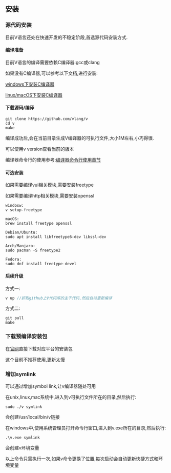 ## 安装

### 源代码安装

目前V语言还处在快速开发的不稳定阶段,首选源代码安装方式.

#### 编译准备

目前V语言的编译需要依赖C编译器:gcc或clang

如果没有C编译器,可以参考以下文档,进行安装:

[windows下安装C编译器](https://github.com/vlang/v/wiki/Installing-a-C-compiler-on-Windows)

[linux/macOS下安装C编译器](https://github.com/vlang/v/wiki/Installing-a-C-compiler-on-Linux-and-macOS)

#### 下载源码/编译

  ```shell
git clone https://github.com/vlang/v
cd v	
make
  ```

编译成功后,会在当前目录生成V编译器的可执行文件,大小1M左右,小巧得很.

可以使用v version查看当前的版本

编译器命令行的使用参考:[编译器命令行使用章节](toolchain.md)

#### 可选安装

如果需要编译vui相关模块,需要安装freetype

如果需要编译http相关模块,需要安装openssl

```
windosw:
v setup-freetype

macOS:
brew install freetype openssl

Debian/Ubuntu:
sudo apt install libfreetype6-dev libssl-dev

Arch/Manjaro:
sudo pacman -S freetype2

Fedora:
sudo dnf install freetype-devel
```

#### 后续升级

方式一:

  ```c
v up //抓取github上V代码库的主干代码,然后自动重新编译
  ```

方式二:

  ```shell
git pull
make
  ```



### 下载预编译安装包

在[官网](https://vlang.io/)直接下载对应平台的安装包

这个目前不推荐使用,更新太慢

### 增加symlink

可以通过增加symbol link,让v编译器随处可用

在unix,linux,mac系统中,进入到v可执行文件所在的目录,然后执行:

```shell
sudo ./v symlink
```

会创建/usr/local/bin/v链接

在windows中,使用系统管理员打开命令行窗口,进入到v.exe所在的目录,然后执行:

```
.\v.exe symlink
```

会创建v环境变量

以上命令只需执行一次,如果v命令更换了位置,每次启动会自动更新快捷方式和环境变量